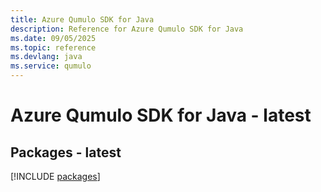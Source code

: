 ```yaml
---
title: Azure Qumulo SDK for Java
description: Reference for Azure Qumulo SDK for Java
ms.date: 09/05/2025
ms.topic: reference
ms.devlang: java
ms.service: qumulo
---
```

# Azure Qumulo SDK for Java - latest
## Packages - latest
[!INCLUDE [packages](qumulo-index.md)]